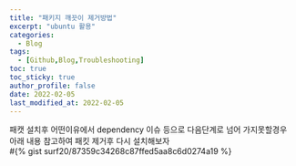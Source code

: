 ```yaml
---
title: "패키지 깨끗이 제거방법"
excerpt: "ubuntu 활용"
categories: 
  - Blog
tags: 
  - [Github,Blog,Troubleshooting]
toc: true
toc_sticky: true
author_profile: false
date: 2022-02-05
last_modified_at: 2022-02-05
---
```


패캣 설치후 어떤이유에서 dependency 이슈 등으로 다음단계로 넘어 가지못할경우  
아래 내용 참고하여 패킷 제거후 다시 설치해보자  
#{% gist surf20/87359c34268c87ffed5aa8c6d0274a19 %}
